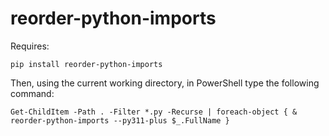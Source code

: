 # reorder-python-imports
Requires:
```
pip install reorder-python-imports
```
Then, using the current working directory, in PowerShell type the following command:
```
Get-ChildItem -Path . -Filter *.py -Recurse | foreach-object { & reorder-python-imports --py311-plus $_.FullName }
```
